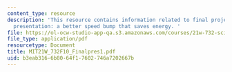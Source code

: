```yaml
---
content_type: resource
description: 'This resource contains information related to final project - jerkling-final
  presentation: a better speed bump that saves energy. '
file: https://ol-ocw-studio-app-qa.s3.amazonaws.com/courses/21w-732-science-writing-and-new-media-fall-2010/b3eab3166b8064f17602746a7202667b_MIT21W_732F10_Finalpres1.pdf
file_type: application/pdf
resourcetype: Document
title: MIT21W_732F10_Finalpres1.pdf
uid: b3eab316-6b80-64f1-7602-746a7202667b
---
```

